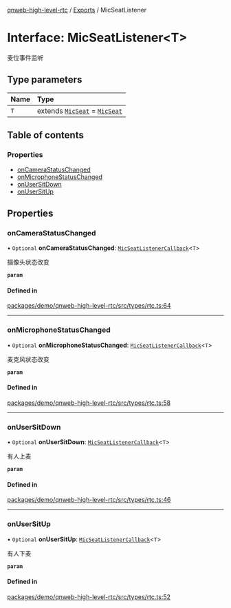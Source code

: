 [qnweb-high-level-rtc](../README.md) / [Exports](../modules.md) / MicSeatListener

# Interface: MicSeatListener<T\>

麦位事件监听

## Type parameters

| Name | Type |
| :------ | :------ |
| `T` | extends [`MicSeat`](MicSeat.md) = [`MicSeat`](MicSeat.md) |

## Table of contents

### Properties

- [onCameraStatusChanged](MicSeatListener.md#oncamerastatuschanged)
- [onMicrophoneStatusChanged](MicSeatListener.md#onmicrophonestatuschanged)
- [onUserSitDown](MicSeatListener.md#onusersitdown)
- [onUserSitUp](MicSeatListener.md#onusersitup)

## Properties

### onCameraStatusChanged

• `Optional` **onCameraStatusChanged**: [`MicSeatListenerCallback`](../modules.md#micseatlistenercallback)<`T`\>

摄像头状态改变

**`param`**

#### Defined in

[packages/demo/qnweb-high-level-rtc/src/types/rtc.ts:64](https://github.com/Spencer17x/solutions/blob/84e2f808/Frontend/front-end-solutions/packages/demo/qnweb-high-level-rtc/src/types/rtc.ts#L64)

___

### onMicrophoneStatusChanged

• `Optional` **onMicrophoneStatusChanged**: [`MicSeatListenerCallback`](../modules.md#micseatlistenercallback)<`T`\>

麦克风状态改变

**`param`**

#### Defined in

[packages/demo/qnweb-high-level-rtc/src/types/rtc.ts:58](https://github.com/Spencer17x/solutions/blob/84e2f808/Frontend/front-end-solutions/packages/demo/qnweb-high-level-rtc/src/types/rtc.ts#L58)

___

### onUserSitDown

• `Optional` **onUserSitDown**: [`MicSeatListenerCallback`](../modules.md#micseatlistenercallback)<`T`\>

有人上麦

**`param`**

#### Defined in

[packages/demo/qnweb-high-level-rtc/src/types/rtc.ts:46](https://github.com/Spencer17x/solutions/blob/84e2f808/Frontend/front-end-solutions/packages/demo/qnweb-high-level-rtc/src/types/rtc.ts#L46)

___

### onUserSitUp

• `Optional` **onUserSitUp**: [`MicSeatListenerCallback`](../modules.md#micseatlistenercallback)<`T`\>

有人下麦

**`param`**

#### Defined in

[packages/demo/qnweb-high-level-rtc/src/types/rtc.ts:52](https://github.com/Spencer17x/solutions/blob/84e2f808/Frontend/front-end-solutions/packages/demo/qnweb-high-level-rtc/src/types/rtc.ts#L52)
